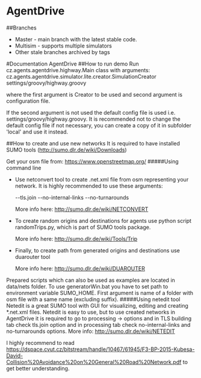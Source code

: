 # AgentDrive

##Branches
- Master - main branch with the latest stable code.
- Multisim - supports multiple simulators
- Other stale branches archived by tags

#Documentation AgentDrive
##How to run demo
Run cz.agents.agentdrive.highway.Main class with arguments:
cz.agents.agentdrive.simulator.lite.creator.SimulationCreator settings/groovy/highway.groovy

where the first argument is Creator to be used and second argument is configuration file.

If the second argument is not used the default config file is used i.e. settings/groovy/highway.groovy. It is recommended not to change the default config file if not necessary, you can create a copy of it in subfolder 'local' and use it instead.

##How to create and use new networks
It is required to have installed SUMO tools (http://sumo.dlr.de/wiki/Downloads)

Get your osm file from: https://www.openstreetmap.org/
#####Using command line
- Use netconvert tool to create .net.xml file from osm representing your network. It is highly recommended to use these arguments:

    --tls.join --no-internal-links --no-turnarounds

    More info here: http://sumo.dlr.de/wiki/NETCONVERT

- To create random origins and destinations for agents use python script randomTrips.py, which is part of SUMO tools package.
    
    More info here: http://sumo.dlr.de/wiki/Tools/Trip

- Finally, to create path from generated origins and destinations use duarouter tool
    
    More info here: http://sumo.dlr.de/wiki/DUAROUTER

Prepared scripts which can also be used as examples are located in data/nets folder.
To use generatorWin.bat you have to set path to environment variable SUMO_HOME. First argument is name of a folder with osm file with a same name (excluding suffix).
#####Using netedit tool
Netedit is a great SUMO tool with GUI for visualizing, editing and creating *.net.xml files. Netedit is easy to use, but to use created networks in AgentDrive it is required to go to processing -> options and in TLS building tab check tls.join option and in processing tab check no-internal-links and no-turnarounds options.
More info: http://sumo.dlr.de/wiki/NETEDIT

I highly recommend to read https://dspace.cvut.cz/bitstream/handle/10467/61945/F3-BP-2015-Kubesa-David-Collision%20Avoidance%20on%20General%20Road%20Network.pdf to get better understanding.
